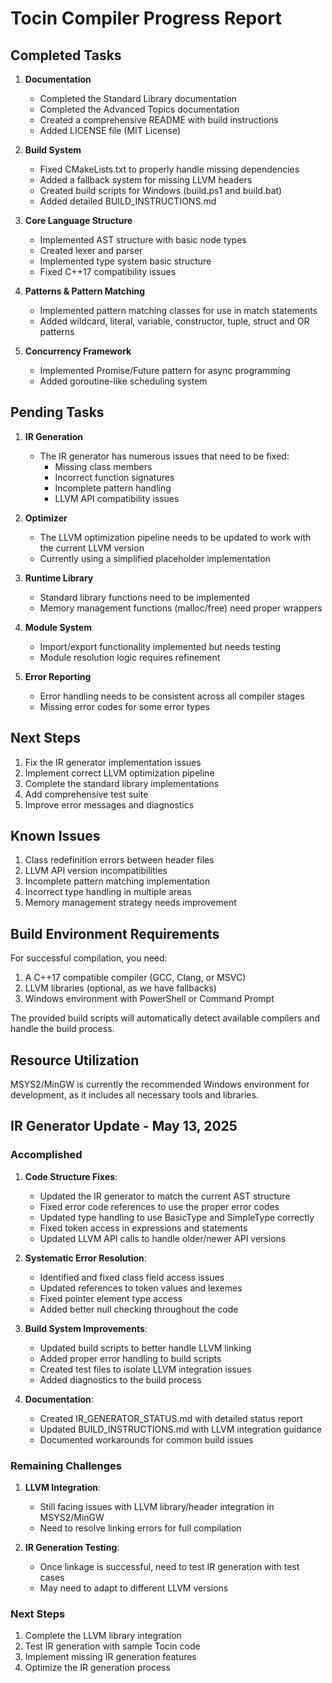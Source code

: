 # Tocin Compiler Progress Report

## Completed Tasks

1. **Documentation**
   - Completed the Standard Library documentation
   - Completed the Advanced Topics documentation
   - Created a comprehensive README with build instructions
   - Added LICENSE file (MIT License)

2. **Build System**
   - Fixed CMakeLists.txt to properly handle missing dependencies
   - Added a fallback system for missing LLVM headers
   - Created build scripts for Windows (build.ps1 and build.bat)
   - Added detailed BUILD_INSTRUCTIONS.md

3. **Core Language Structure**
   - Implemented AST structure with basic node types
   - Created lexer and parser
   - Implemented type system basic structure
   - Fixed C++17 compatibility issues

4. **Patterns & Pattern Matching**
   - Implemented pattern matching classes for use in match statements
   - Added wildcard, literal, variable, constructor, tuple, struct and OR patterns

5. **Concurrency Framework**
   - Implemented Promise/Future pattern for async programming
   - Added goroutine-like scheduling system

## Pending Tasks

1. **IR Generation**
   - The IR generator has numerous issues that need to be fixed:
     - Missing class members
     - Incorrect function signatures
     - Incomplete pattern handling
     - LLVM API compatibility issues

2. **Optimizer**
   - The LLVM optimization pipeline needs to be updated to work with the current LLVM version
   - Currently using a simplified placeholder implementation

3. **Runtime Library**
   - Standard library functions need to be implemented
   - Memory management functions (malloc/free) need proper wrappers

4. **Module System**
   - Import/export functionality implemented but needs testing
   - Module resolution logic requires refinement

5. **Error Reporting**
   - Error handling needs to be consistent across all compiler stages
   - Missing error codes for some error types

## Next Steps

1. Fix the IR generator implementation issues
2. Implement correct LLVM optimization pipeline
3. Complete the standard library implementations
4. Add comprehensive test suite
5. Improve error messages and diagnostics

## Known Issues

1. Class redefinition errors between header files
2. LLVM API version incompatibilities
3. Incomplete pattern matching implementation
4. Incorrect type handling in multiple areas
5. Memory management strategy needs improvement

## Build Environment Requirements

For successful compilation, you need:

1. A C++17 compatible compiler (GCC, Clang, or MSVC)
2. LLVM libraries (optional, as we have fallbacks)
3. Windows environment with PowerShell or Command Prompt

The provided build scripts will automatically detect available compilers and handle the build process.

## Resource Utilization

MSYS2/MinGW is currently the recommended Windows environment for development, as it includes all necessary tools and libraries.

## IR Generator Update - May 13, 2025

### Accomplished

1. **Code Structure Fixes**:
   - Updated the IR generator to match the current AST structure
   - Fixed error code references to use the proper error codes
   - Updated type handling to use BasicType and SimpleType correctly
   - Fixed token access in expressions and statements
   - Updated LLVM API calls to handle older/newer API versions

2. **Systematic Error Resolution**:
   - Identified and fixed class field access issues
   - Updated references to token values and lexemes
   - Fixed pointer element type access
   - Added better null checking throughout the code

3. **Build System Improvements**:
   - Updated build scripts to better handle LLVM linking
   - Added proper error handling to build scripts
   - Created test files to isolate LLVM integration issues
   - Added diagnostics to the build process

4. **Documentation**:
   - Created IR_GENERATOR_STATUS.md with detailed status report
   - Updated BUILD_INSTRUCTIONS.md with LLVM integration guidance
   - Documented workarounds for common build issues

### Remaining Challenges

1. **LLVM Integration**: 
   - Still facing issues with LLVM library/header integration in MSYS2/MinGW
   - Need to resolve linking errors for full compilation

2. **IR Generation Testing**:
   - Once linkage is successful, need to test IR generation with test cases
   - May need to adapt to different LLVM versions

### Next Steps

1. Complete the LLVM library integration
2. Test IR generation with sample Tocin code
3. Implement missing IR generation features
4. Optimize the IR generation process
